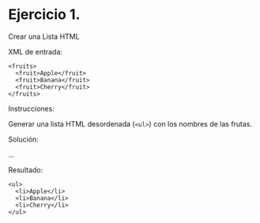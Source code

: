 # Ejercicio 1.
Crear una Lista HTML

XML de entrada:
```
<fruits>
  <fruit>Apple</fruit>
  <fruit>Banana</fruit>
  <fruit>Cherry</fruit>
</fruits>
```

Instrucciones:

Generar una lista HTML desordenada (`<ul>`) con los nombres de las frutas.

Solución:

...

Resultado:
```
<ul>
  <li>Apple</li>
  <li>Banana</li>
  <li>Cherry</li>
</ul>
```